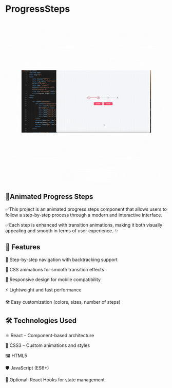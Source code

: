 # ProgressSteps

![](./src/ProgressSteps.gif)

## 🚀Animated Progress Steps

✅This project is an animated progress steps component that allows users to follow a step-by-step process through a modern and interactive interface.

✅Each step is enhanced with transition animations, making it both visually appealing and smooth in terms of user experience. ✨

## 🎯 Features
🔄 Step-by-step navigation with backtracking support

🎨 CSS animations for smooth transition effects

📱 Responsive design for mobile compatibility

⚡ Lightweight and fast performance

🛠 Easy customization (colors, sizes, number of steps)

## 🛠 Technologies Used

⚛️ React – Component-based architecture

🎨 CSS3 – Custom animations and styles

🖼 HTML5

🛡 JavaScript (ES6+)

🎯 Optional: React Hooks for state management

